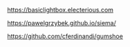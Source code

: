 https://basiclightbox.electerious.com

https://pawelgrzybek.github.io/siema/

https://github.com/cferdinandi/gumshoe
